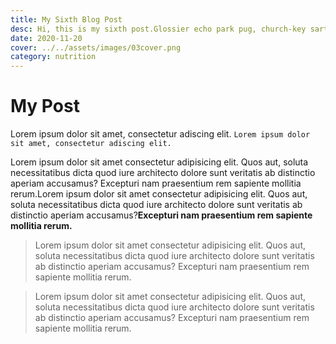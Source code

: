 ```yaml
---
title: My Sixth Blog Post
desc: Hi, this is my sixth post.Glossier echo park pug, church-key sartorial biodiesel vexillologist pop-up snackwave ramps cornhole. Marfa 3 wolf moon party messenger bag selfies, poke vaporware kombucha lumbersexual pork belly polaroid hoodie portland craft beer.
date: 2020-11-20
cover: ../../assets/images/03cover.png
category: nutrition
---
```


# My Post

Lorem ipsum dolor sit amet, consectetur adiscing elit. `Lorem ipsum dolor sit amet, consectetur adiscing elit.`

Lorem ipsum dolor sit amet consectetur adipisicing elit. Quos aut, soluta necessitatibus dicta quod iure architecto dolore sunt veritatis ab distinctio aperiam accusamus? Excepturi nam praesentium rem sapiente mollitia rerum.Lorem ipsum dolor sit amet consectetur adipisicing elit. Quos aut, soluta necessitatibus dicta quod iure architecto dolore sunt veritatis ab distinctio aperiam accusamus?**Excepturi nam praesentium rem sapiente mollitia rerum.**

<blockquote>
  Lorem ipsum dolor sit amet consectetur adipisicing elit. Quos aut, soluta necessitatibus dicta quod iure architecto dolore sunt veritatis ab distinctio aperiam accusamus? Excepturi nam praesentium rem sapiente mollitia rerum.
</blockquote>

<blockquote display="info">
  Lorem ipsum dolor sit amet consectetur adipisicing elit. Quos aut, soluta necessitatibus dicta quod iure architecto dolore sunt veritatis ab distinctio aperiam accusamus? Excepturi nam praesentium rem sapiente mollitia rerum.
</blockquote>
